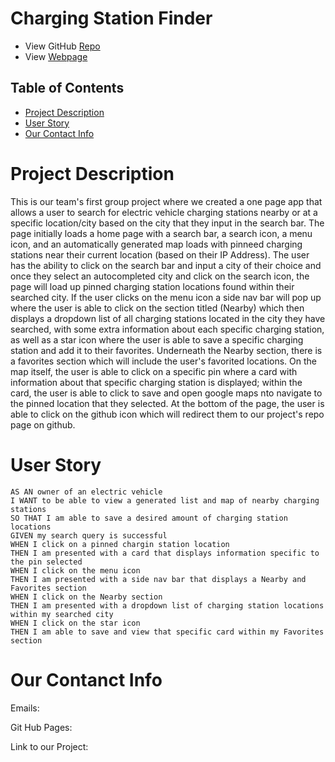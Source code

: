# Charging Station Finder

- View GitHub [Repo](https://github.com/Ofelia1870/charging-station-finder)
- View [Webpage](https://ofelia1870.github.io/charging-station-finder/)

## Table of Contents

- [Project Description](https://github.com/Ofelia1870/charging-station-finder/#project-description)
- [User Story](https://github.com/Ofelia1870/charging-station-finder/#user-story)
- [Our Contact Info](https://github.com/Ofelia1870/charging-station-finder/#our-contact-info)

# Project Description

This is our team's first group project where we created a one page app that allows a user to search for electric vehicle charging stations nearby or at a specific location/city based on the city that they input in the search bar. The page initially loads a home page with a search bar, a search icon, a menu icon, and an automatically generated map loads with pinneed charging stations near their current location (based on their IP Address). The user has the ability to click on the search bar and input a city of their choice and once they select an autocompleted city and click on the search icon, the page will load up pinned charging station locations found within their searched city. If the user clicks on the menu icon a side nav bar will pop up where the user is able to click on the section titled (Nearby) which then displays a dropdown list of all charging stations located in the city they have searched, with some extra information about each specific charging station, as well as a star icon where the user is able to save a specific charging station and add it to their favorites. Underneath the Nearby section, there is a favorites section which will include the user's favorited locations. On the map itself, the user is able to click on a specific pin where a card with information about that specific charging station is displayed; within the card, the user is able to click to save and open google maps nto navigate to the pinned location that they selected. At the bottom of the page, the user is able to click on the github icon which will redirect them to our project's repo page on github.

# User Story

```
AS AN owner of an electric vehicle
I WANT to be able to view a generated list and map of nearby charging stations
SO THAT I am able to save a desired amount of charging station locations
GIVEN my search query is successful
WHEN I click on a pinned chargin station location
THEN I am presented with a card that displays information specific to the pin selected
WHEN I click on the menu icon
THEN I am presented with a side nav bar that displays a Nearby and Favorites section
WHEN I click on the Nearby section
THEN I am presented with a dropdown list of charging station locations within my searched city
WHEN I click on the star icon
THEN I am able to save and view that specific card within my Favorites section
```

# Our Contanct Info

Emails:

Git Hub Pages:

Link to our Project:
